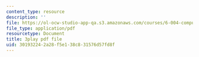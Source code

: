 ```yaml
---
content_type: resource
description: ''
file: https://ol-ocw-studio-app-qa.s3.amazonaws.com/courses/6-004-computation-structures-spring-2017/301932242a28f5e138c831576d57fd8f_2JxUXSG9rKo.pdf
file_type: application/pdf
resourcetype: Document
title: 3play pdf file
uid: 30193224-2a28-f5e1-38c8-31576d57fd8f
---
```

